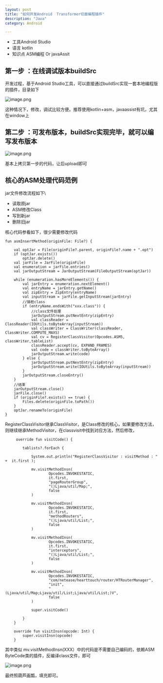 ```yaml
---
layout: post
title: "如何开发Android  Transformer切面编程插件"
description: "Java"
category: Android

---
```


* 工具Android Studio
* 语言 kotlin
* 知识点 ASM编程 Or javaAssit

## 第一步 ：在线调试版本buildSrc

开发过程，基于Android Studio工具，可以直接通过buildSrc实现一套本地编程版的插件，目录如下

![image.png](https://p9-juejin.byteimg.com/tos-cn-i-k3u1fbpfcp/1810fe79081a4702bc27333439eeb206~tplv-k3u1fbpfcp-watermark.image)

这种情况下，修改，调试比较方便。推荐使用kotlin+asm，javaassist有坑，尤其在window上




## 第二步 ：可发布版本，buildSrc实现完毕，就可以编写发布版本



![image.png](https://p6-juejin.byteimg.com/tos-cn-i-k3u1fbpfcp/37556deab6914db5a871cc27da87bd93~tplv-k3u1fbpfcp-watermark.image)

基本上拷贝第一步的代码，让后upload即可

## 核心的ASM处理代码范例


jar文件修改流程如下\

* 读取原jar
* ASM修改Class
* 写到新jar
* 删除旧jar

核心代码参看如下，很少需要修改代码

    fun asmInsertMethod(originFile: File?) {

        val optJar = File(originFile?.parent, originFile?.name + ".opt")
        if (optJar.exists())
            optJar.delete()
        val jarFile = JarFile(originFile)
        val enumeration = jarFile.entries()
        val jarOutputStream = JarOutputStream(FileOutputStream(optJar))

        while (enumeration.hasMoreElements()) {
            val jarEntry = enumeration.nextElement()
            val entryName = jarEntry.getName()
            val zipEntry = ZipEntry(entryName)
            val inputStream = jarFile.getInputStream(jarEntry)
            //插桩class
            if (entryName.endsWith("xxx.class")) {
                //class文件处理
                jarOutputStream.putNextEntry(zipEntry)
                val classReader = ClassReader(IOUtils.toByteArray(inputStream))
                val classWriter = ClassWriter(classReader, ClassWriter.COMPUTE_MAXS)
                val cv = RegisterClassVisitor(Opcodes.ASM5, classWriter,tableList)
                classReader.accept(cv, EXPAND_FRAMES)
                val code = classWriter.toByteArray()
                jarOutputStream.write(code)
            } else {
                jarOutputStream.putNextEntry(zipEntry)
                jarOutputStream.write(IOUtils.toByteArray(inputStream))
            }
            jarOutputStream.closeEntry()
        }
        //结束
        jarOutputStream.close()
        jarFile.close()
        if (originFile?.exists() == true) {
            Files.delete(originFile.toPath())
        }
        optJar.renameTo(originFile)
    }
      
      
 RegisterClassVisitor继承ClassVisitor，是Class修改的核心，如果要修改方法，则继续继承MethodVisitor，在classvisit中找到对应方法，然后修改，
 
         override fun visitCode() {

            tablists?.forEach {

                System.out.println("RegisterClassVisitor : visitMethod : " +  it.first );

                mv.visitMethodInsn(
                        Opcodes.INVOKESTATIC,
                        it.first,
                        "pageRouterGroup",
                        "()Ljava/util/Map;",
                        false
                )

                mv.visitMethodInsn(
                        Opcodes.INVOKESTATIC,
                        it.first,
                        "methodRouters",
                        "()Ljava/util/List;",
                        false
                )

                mv.visitMethodInsn(
                        Opcodes.INVOKESTATIC,
                        it.first,
                        "interceptors",
                        "()Ljava/util/List;",
                        false
                )

                mv.visitMethodInsn(
                        Opcodes.INVOKESTATIC,
                        "com/netease/hearttouch/router/HTRouterManager",
                        "init",
                        "(Ljava/util/Map;Ljava/util/List;Ljava/util/List;)V",
                        false
                )

                super.visitCode()

            }
        }

        override fun visitInsn(opcode: Int) {
            super.visitInsn(opcode)
        }
        
  其中类似     mv.visitMethodInsn(XXX）中的代码是不需要自己编码的，依赖ASM ByteCode类的插件，反编译class文件，即可        
  
  ![image.png](https://p3-juejin.byteimg.com/tos-cn-i-k3u1fbpfcp/7865ee65c1114c429b6cb4683db127d2~tplv-k3u1fbpfcp-watermark.image)
  
  最终照葫芦画瓢，填充即可。
  
  